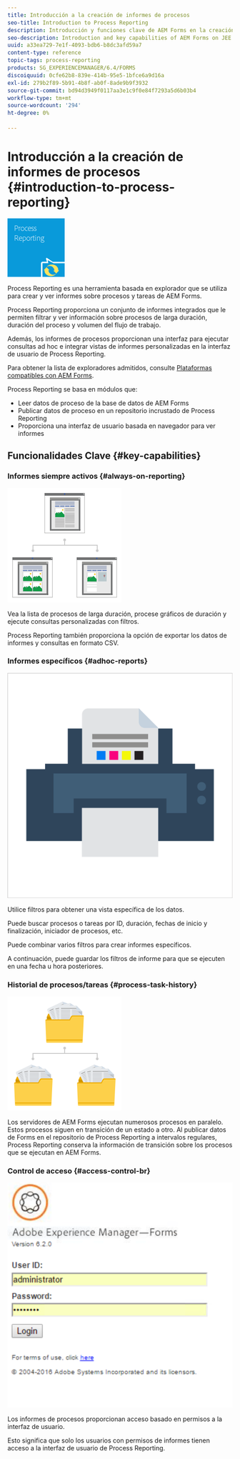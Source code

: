 ```yaml
---
title: Introducción a la creación de informes de procesos
seo-title: Introduction to Process Reporting
description: Introducción y funciones clave de AEM Forms en la creación de informes de procesos JEE
seo-description: Introduction and key capabilities of AEM Forms on JEE Process Reporting
uuid: a33ea729-7e1f-4093-bdb6-b8dc3afd59a7
content-type: reference
topic-tags: process-reporting
products: SG_EXPERIENCEMANAGER/6.4/FORMS
discoiquuid: 0cfe62b8-839e-414b-95e5-1bfce6a9d16a
exl-id: 279b2f89-5b91-4b8f-ab0f-8ade9b9f3932
source-git-commit: bd94d3949f0117aa3e1c9f0e84f7293a5d6b03b4
workflow-type: tm+mt
source-wordcount: '294'
ht-degree: 0%

---
```


# Introducción a la creación de informes de procesos {#introduction-to-process-reporting}

![informes de procesos](assets/process-reporting.png)

Process Reporting es una herramienta basada en explorador que se utiliza para crear y ver informes sobre procesos y tareas de AEM Forms.

Process Reporting proporciona un conjunto de informes integrados que le permiten filtrar y ver información sobre procesos de larga duración, duración del proceso y volumen del flujo de trabajo.

Además, los informes de procesos proporcionan una interfaz para ejecutar consultas ad hoc e integrar vistas de informes personalizadas en la interfaz de usuario de Process Reporting.

Para obtener la lista de exploradores admitidos, consulte [Plataformas compatibles con AEM Forms](/help/forms/using/aem-forms-jee-supported-platforms.md).

Process Reporting se basa en módulos que:

* Leer datos de proceso de la base de datos de AEM Forms
* Publicar datos de proceso en un repositorio incrustado de Process Reporting
* Proporciona una interfaz de usuario basada en navegador para ver informes

## Funcionalidades Clave {#key-capabilities}

### Informes siempre activos {#always-on-reporting}

![administración del sitio](assets/site-management.png)

Vea la lista de procesos de larga duración, procese gráficos de duración y ejecute consultas personalizadas con filtros.

Process Reporting también proporciona la opción de exportar los datos de informes y consultas en formato CSV.

### Informes específicos {#adhoc-reports}

![print-&amp;-color](assets/print-&-colour.png)

Utilice filtros para obtener una vista específica de los datos.

Puede buscar procesos o tareas por ID, duración, fechas de inicio y finalización, iniciador de procesos, etc.

Puede combinar varios filtros para crear informes específicos.

A continuación, puede guardar los filtros de informe para que se ejecuten en una fecha u hora posteriores.

### Historial de procesos/tareas {#process-task-history}

![administración de archivos](assets/file-management.png)

Los servidores de AEM Forms ejecutan numerosos procesos en paralelo. Estos procesos siguen en transición de un estado a otro. Al publicar datos de Forms en el repositorio de Process Reporting a intervalos regulares, Process Reporting conserva la información de transición sobre los procesos que se ejecutan en AEM Forms.

### Control de acceso {#access-control-br}

![sin título](assets/untitled.png)

Los informes de procesos proporcionan acceso basado en permisos a la interfaz de usuario.

Esto significa que solo los usuarios con permisos de informes tienen acceso a la interfaz de usuario de Process Reporting.
